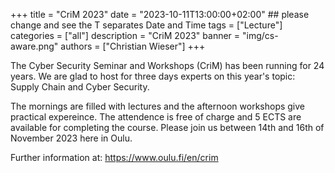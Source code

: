 +++
title = "CriM 2023"
date = "2023-10-11T13:00:00+02:00" ## please change and see the T separates Date and Time
tags = ["Lecture"]
categories = ["all"]
description = "CriM 2023"
banner = "img/cs-aware.png"
authors = ["Christian Wieser"]
+++


The Cyber Security Seminar and Workshops (CriM) has been running for 24 years. We are glad to host for three days experts on this year's topic: Supply Chain and Cyber Security.

The mornings are filled with lectures and the afternoon workshops give practical expereince. The attendence is free of charge and 5 ECTS are available for completing the course. Please join us between 14th and 16th of November 2023 here in Oulu. 

Further information at: https://www.oulu.fi/en/crim